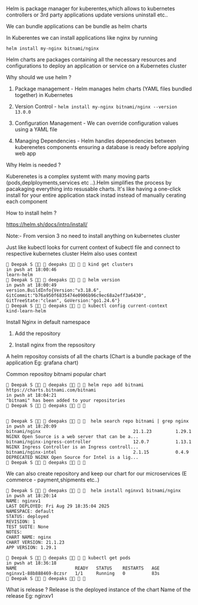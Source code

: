 Helm is package manager for kuberentes,which allows to kubernetes controllers or 3rd party applications update versions uninstall etc..

We can bundle applications can be bundle as helm charts

In Kuberentes we can install applications like nginx by running

```helm install my-nginx bitnami/nginx```

Helm charts are packages containing all the necessary resources and configurations to deploy an application or service on a Kubernetes cluster

Why should we use helm ?

1. Package management - Helm manages helm charts (YAML files bundled together) in Kubernetes

2. Version Control - ```helm install my-nginx bitnami/nginx --version 13.0.0```

3. Configuration Management - We can override configuration values using a YAML file

4. Managing Dependencies - Helm handles depenedencies between kuberenetes components ensuring a database is ready before applying web app

Why Helm is needed ?

Kuberenetes is a complex systemt with many moving parts (pods,deplployments,services etc ..).Helm simplifies the process by pacakaging everything into resusable charts. It's like having a one-click install for your entire application stack instad instead of manually cerating each component

How to install helm ?

https://helm.sh/docs/intro/install/

Note:- From version 3 no need to install anything on kubernetes cluster


Just like kubectl looks for current context of kubectl file and connect to respective kubernetes cluster Helm also uses context

```
 Deepak S   deepaks    kind get clusters                                                                              in pwsh at 18:00:46
learn-helm
 Deepak S   deepaks    helm version                                                                                   in pwsh at 18:00:49
version.BuildInfo{Version:"v3.18.6", GitCommit:"b76a950f6835474e0906b96c9ec68a2eff3a6430", GitTreeState:"clean", GoVersion:"go1.24.6"}
 Deepak S   deepaks    kubectl config current-context   
kind-learn-helm
```

Install Nginx in default namespace

1. Add the repository

3. Install nginx from the repsository

A helm repositoy consists of all the charts (Chart is a bundle package of the application Eg: grafana chart)

Common repositoy bitnami popular chart

```
 Deepak S   deepaks    helm repo add bitnami https://charts.bitnami.com/bitnami                                       in pwsh at 18:04:21
"bitnami" has been added to your repositories
 Deepak S   deepaks     


 Deepak S   deepaks     helm search repo bitnami | grep nginx                                                         in pwsh at 18:20:09
bitnami/nginx                                   21.1.23         1.29.1          NGINX Open Source is a web server that can be a...
bitnami/nginx-ingress-controller                12.0.7          1.13.1          NGINX Ingress Controller is an Ingress controll...
bitnami/nginx-intel                             2.1.15          0.4.9           DEPRECATED NGINX Open Source for Intel is a lig...
 Deepak S   deepaks    

```
We can also create repository and keep our chart for our microservices (E commerce - payment,shipments etc..)

```
 Deepak S   deepaks     helm install nginxv1 bitnami/nginx                                                            in pwsh at 18:20:14
NAME: nginxv1
LAST DEPLOYED: Fri Aug 29 18:35:04 2025
NAMESPACE: default
STATUS: deployed
REVISION: 1
TEST SUITE: None
NOTES:
CHART NAME: nginx
CHART VERSION: 21.1.23
APP VERSION: 1.29.1

 Deepak S   deepaks    kubectl get pods                                                                               in pwsh at 18:36:18
NAME                      READY   STATUS    RESTARTS   AGE
nginxv1-88b888469-8czsr   1/1     Running   0          83s
 Deepak S   deepaks      

```

What is release ?
Release is the deployed instance of the chart
Name of the release Eg: nginxv1  
